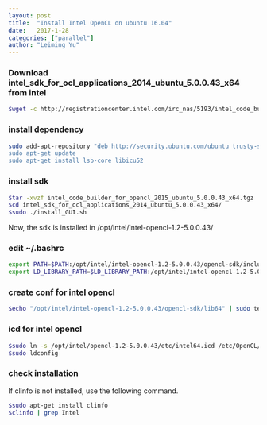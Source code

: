 ```yaml
---
layout: post
title:  "Install Intel OpenCL on ubuntu 16.04"
date:   2017-1-28
categories: ["parallel"]
author: "Leiming Yu"
---
```



### Download intel_sdk_for_ocl_applications_2014_ubuntu_5.0.0.43_x64 from intel 
```bash
$wget -c http://registrationcenter.intel.com/irc_nas/5193/intel_code_builder_for_opencl_2015_ubuntu_5.0.0.43_x64.tgz
```

### install dependency
```bash
sudo add-apt-repository "deb http://security.ubuntu.com/ubuntu trusty-security main”
sudo apt-get update
sudo apt-get install lsb-core libicu52
```

### install sdk
```bash
$tar -xvzf intel_code_builder_for_opencl_2015_ubuntu_5.0.0.43_x64.tgz
$cd intel_sdk_for_ocl_applications_2014_ubuntu_5.0.0.43_x64/
$sudo ./install_GUI.sh
```

Now, the sdk is installed in /opt/intel/intel-opencl-1.2-5.0.0.43/

### edit ~/.bashrc
```bash
export PATH=$PATH:/opt/intel/intel-opencl-1.2-5.0.0.43/opencl-sdk/include       
export LD_LIBRARY_PATH=$LD_LIBRARY_PATH:/opt/intel/intel-opencl-1.2-5.0.0.43/opencl-sdk/lib64
```


### create conf for intel opencl
```bash
$echo "/opt/intel/intel-opencl-1.2-5.0.0.43/opencl-sdk/lib64" | sudo tee -a /etc/ld.so.conf.d/intelOpenCL.conf > /dev/null
```

### icd for intel opencl 
```bash
$sudo ln -s /opt/intel/opencl-1.2-5.0.0.43/etc/intel64.icd /etc/OpenCL/vendors/intel64.icd
$sudo ldconfig
```

### check installation
If clinfo is not installed, use the following command.

```bash
$sudo apt-get install clinfo
$clinfo | grep Intel
```
